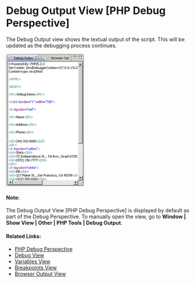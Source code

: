 # Debug Output View [PHP Debug Perspective]

<!--context:debug_output_view-->

The Debug Output view shows the textual output of the script. This will be updated as the debugging process continues.

![Debug Output View](images/debug_output_view.png "Debug Output View")

<!--note-start-->

#### Note:

The Debug Output View [PHP Debug Perspective] is displayed by default as part of the Debug Perspective. To manually open the view, go to **Window | Show View | Other | PHP Tools | Debug Output**.

<!--note-end-->

<!--links-start-->

#### Related Links:

 * [PHP Debug Perspective](000-index.md)
 * [Debug View](008-debug_view.md)
 * [Variables View](016-variables_view.md)
 * [Breakpoints View](024-breakpoints_view.md)
 * [Browser Output View](056-browser_output_view.md)

<!--links-end-->
